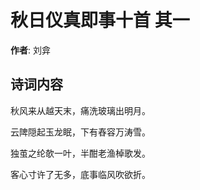 # 秋日仪真即事十首  其一

**作者**: 刘弇

## 诗词内容

秋风来从越天末，痛洗玻璃出明月。

云陴隠起玉龙眠，下有舂容万涛雪。

独茧之纶欹一叶，半酣老渔棹歌发。

客心寸许了无多，底事临风吹欲折。

